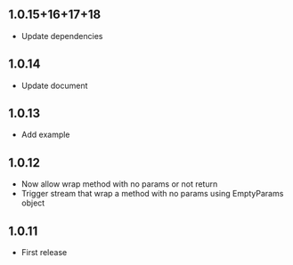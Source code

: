 ## 1.0.15+16+17+18

* Update dependencies
  
## 1.0.14

* Update document
  
## 1.0.13

* Add example
  
## 1.0.12

* Now allow wrap method with no params or not return
* Trigger stream that wrap a method with no params using EmptyParams object

## 1.0.11

* First release